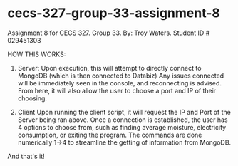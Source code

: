 # cecs-327-group-33-assignment-8
Assignment 8 for CECS 327. Group 33. 
By: Troy Waters. Student ID # 029451303


HOW THIS WORKS:

1. Server:
Upon execution, this will attempt to directly connect to MongoDB (which is then connected to Databiz)
Any issues connected will be immediately seen in the console, and reconnecting is advised.
From here, it will also allow the user to choose a port and IP of their choosing.

2. Client
Upon running the client script, it will request the IP and Port of the Server being ran above. Once a connection is established, the user has 4 options to choose from, such as finding average moisture, electricity consumption, or exiting the program. The commands are done numerically 1->4 to streamline the getting of information from MongoDB.

And that's it!
